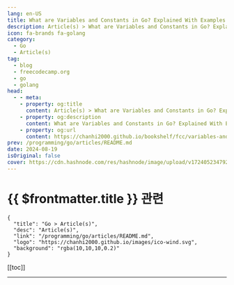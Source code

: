 ```yaml
---
lang: en-US
title: What are Variables and Constants in Go? Explained With Examples
description: Article(s) > What are Variables and Constants in Go? Explained With Examples
icon: fa-brands fa-golang
category: 
  - Go
  - Article(s)
tag: 
  - blog
  - freecodecamp.org
  - go
  - golang
head:
  - - meta:
    - property: og:title
      content: Article(s) > What are Variables and Constants in Go? Explained With Examples
    - property: og:description
      content: What are Variables and Constants in Go? Explained With Examples
    - property: og:url
      content: https://chanhi2000.github.io/bookshelf/fcc/variables-and-constants-in-go.html
prev: /programming/go/articles/README.md
date: 2024-08-19
isOriginal: false
cover: https://cdn.hashnode.com/res/hashnode/image/upload/v1724052347929/f54eba57-fa4b-4b81-821e-41826d592933.jpeg
---
```


# {{ $frontmatter.title }} 관련

```component VPCard
{
  "title": "Go > Article(s)",
  "desc": "Article(s)",
  "link": "/programming/go/articles/README.md",
  "logo": "https://chanhi2000.github.io/images/ico-wind.svg",
  "background": "rgba(10,10,10,0.2)"
}
```

[[toc]]

---

<SiteInfo
  name="What are Variables and Constants in Go? Explained With Examples"
  desc="Variables and constants are fundamental concepts in most programming languages. They are the building blocks for storing and managing data. In this article, we'll take a look at how variables and constant work in Go. Table of contents: What are Vari..."
  url="https://freecodecamp.org/news/variables-and-constants-in-go/"
  logo="https://cdn.freecodecamp.org/universal/favicons/favicon.ico"
  preview="https://cdn.hashnode.com/res/hashnode/image/upload/v1724052347929/f54eba57-fa4b-4b81-821e-41826d592933.jpeg"/>

<!-- TODO: 작성 -->

